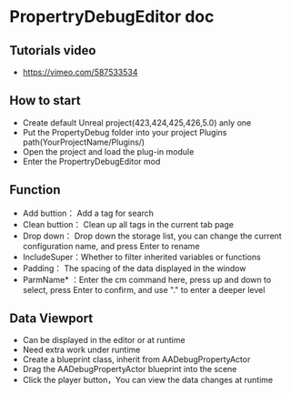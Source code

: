 # PropertryDebugEditor doc
## Tutorials video
* https://vimeo.com/587533534
## How to start
* Create default Unreal project(423,424,425,426,5.0) anly one
* Put the PropertyDebug folder into your project Plugins path(YourProjectName/Plugins/)
* Open the project and load the plug-in module
* Enter the PropertryDebugEditor mod 

## Function
* Add buttion： Add a tag for search
* Clean buttion： Clean up all tags in the current tab page
* Drop down： Drop down the storage list, you can change the current configuration name, and press Enter to rename
* IncludeSuper：Whether to filter inherited variables or functions
* Padding： The spacing of the data displayed in the window
* ParmName* ：Enter the cm command here, press up and down to select, press Enter to confirm, and use "." to enter a deeper level
## Data Viewport
* Can be displayed in the editor or at runtime
* Need extra work under runtime
* Create a blueprint class, inherit from AADebugPropertyActor
* Drag the AADebugPropertyActor blueprint into the scene
* Click the player button，You can view the data changes at runtime

